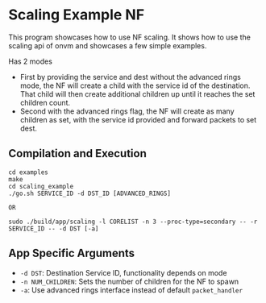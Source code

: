 Scaling Example NF
==
This program showcases how to use NF scaling. It shows how to use the scaling api of onvm and showcases a few simple examples. 

Has 2 modes 

 - First by providing the service and dest without the advanced rings mode, the NF will create a child with the service id of the destination. That child will then create additional children up until it reaches the set children count.
 - Second with the advanced rings flag, the NF will create as many children as set, with the service id provided and forward packets to set dest.

Compilation and Execution
--
```
cd examples
make
cd scaling_example
./go.sh SERVICE_ID -d DST_ID [ADVANCED_RINGS]

OR

sudo ./build/app/scaling -l CORELIST -n 3 --proc-type=secondary -- -r SERVICE_ID -- -d DST [-a]
```

App Specific Arguments
--
  - `-d DST`: Destination Service ID, functionality depends on mode
  - `-n NUM_CHILDREN`: Sets the number of children for the NF to spawn
  - `-a`: Use advanced rings interface instead of default `packet_handler`

